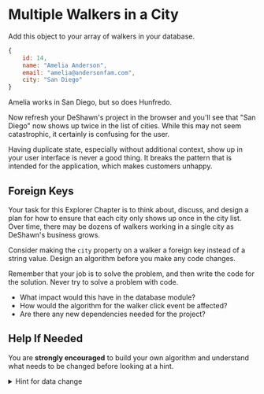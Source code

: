 # Multiple Walkers in a City

Add this object to your array of walkers in your database.

```js
{
    id: 14,
    name: "Amelia Anderson",
    email: "amelia@andersonfam.com",
    city: "San Diego"
}
```

Amelia works in San Diego, but so does Hunfredo.

Now refresh your DeShawn's project in the browser and you'll see that "San Diego" now shows up twice in the list of cities. While this may not seem catastrophic, it certainly is confusing for the user.

Having duplicate state, especially without additional context, show up in your user interface is never a good thing. It breaks the pattern that is intended for the application, which makes customers unhappy.

## Foreign Keys

Your task for this Explorer Chapter is to think about, discuss, and design a plan for how to ensure that each city only shows up once in the city list. Over time, there may be dozens of walkers working in a single city as DeShawn's business grows.

Consider making the `city` property on a walker a foreign key instead of a string value. Design an algorithm before you make any code changes.

Remember that your job is to solve the problem, and then write the code for the solution. Never try to solve a problem with code.

* What impact would this have in the database module?
* How would the algorithm for the walker click event be affected?
* Are there any new dependencies needed for the project?

## Help If Needed

You are **strongly encouraged** to build your own algorithm and understand what needs to be changed before looking at a hint.

<details>
    <summary>Hint for data change</summary>

What would alleviate this problem is having the string of "Chicago" only entered once in the entire database, and the each walker would reference that string.

This means that the walker data struture should no longer have a `city` key, but rather a `cityId` key. The value would now be an integer foreign key to an object in a new collection called `cities`.

```js
const database = {
    cities: [
        {
            id: 1,
            name: "Chicago"
        }, ...
    ],
    walkers: [
        {
            id: 1,
            name: "Alphonse Meron",
            email: "ameron0@mashable.com",
            cityId: 1
        }, ...
```

Your task is to move all of the current city names into a `cities` collection in your database, and have each walker object reference the correct one via a foreign key.

</details>
